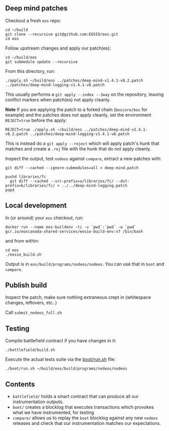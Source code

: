 Deep mind patches
-----------------

Checkout a fresh `eos` repo:
```
cd ~/build
git clone --recursive git@github.com:EOSIO/eos.git
cd eos
```

Follow upstream changes and apply our patch(es):
```
cd ~/build/eos
git submodule update --recursive
```

From this directory, run:


```
./apply.sh ~/build/eos ../patches/deep-mind-v1.4.1-v8.2.patch ../patches/deep-mind-logging-v1.4.1-v8.patch
```

This usually performs a `git apply --index --3way` on the repository, leaving conflict markers
when patch(es) not apply cleanly.

**Note** If you are applying the patch to a forked chain (`boscore/bos` for example) and the patches
does not apply cleanly, set the environment `REJECT=true` before the apply:

    REJECT=true ./apply.sh ~/build/eos ../patches/deep-mind-v1.4.1-v8.2.patch ../patches/deep-mind-logging-v1.4.1-v8.patch

This is instead do a `git apply --reject` which will apply patch's hunk that matches and
create a `.rej` file with the hunk that do not apply cleanly.

Inspect the output, test `nodeos` against `compare`, extract a new patches with:

```
git diff --cached --ignore-submodules=all > deep-mind.patch

pushd libraries/fc
  git diff --cached --src-prefix=a/libraries/fc/ --dst-prefix=b/libraries/fc/ > ../../deep-mind-logging.patch
popd
```



Local development
-----------------

In (or around) your `eos` checkout, run:

    docker run --name eos-buildenv -ti -v `pwd`:`pwd` -w `pwd` gcr.io/eoscanada-shared-services/eosio-build-env:v7 /bin/bash

and from within:

    cd eos
    ./eosio_build.sh

Output is in `eos/build/programs/nodeos/nodeos`.  You can use that in `boot` and `compare`.


Publish build
-------------

Inspect the patch, make sure nothing extraneous crept in (whitespace
changes, leftovers, etc..)

Call `submit_nodeos_full.sh`

Testing
--------

Compile battlefield contract if you have changes in it:
```
./battlefield/build.sh
```

Execute the actual tests suite via the [boot/run.sh](./boot/run.sh) file:
```
./boot/run.sh ~/build/eos/build/programs/nodeos/nodeos
```

Contents
--------

* `battlefield/` holds a smart contract that can produce all our instrumentation outputs.
* `boot/` creates a blocklog that executes transactions which provokes what we have instrumented, for testing
* `compare/` allows us to replay the `boot` blocklog against any new `nodeos` releases and check that our instrumentation matches our expectations.
